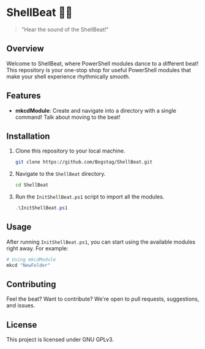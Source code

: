 # ShellBeat 🐚🎵

> "Hear the sound of the ShellBeat!"

## Overview

Welcome to ShellBeat, where PowerShell modules dance to a different beat! This repository is your one-stop shop for useful PowerShell modules that make your shell experience rhythmically smooth.

## Features

- **mkcdModule**: Create and navigate into a directory with a single command! Talk about moving to the beat!
  
## Installation

1. Clone this repository to your local machine.
   ```bash
   git clone https://github.com/Bogstag/ShellBeat.git
   ```
   
2. Navigate to the `ShellBeat` directory.
   ```bash
   cd ShellBeat
   ```
   
3. Run the `InitShellBeat.ps1` script to import all the modules.
   ```powershell
   .\InitShellBeat.ps1
   ```

## Usage

After running `InitShellBeat.ps1`, you can start using the available modules right away. For example:

```powershell
# Using mkcdModule
mkcd "NewFolder"
```

## Contributing

Feel the beat? Want to contribute? We're open to pull requests, suggestions, and issues.

## License

This project is licensed under GNU GPLv3. 
